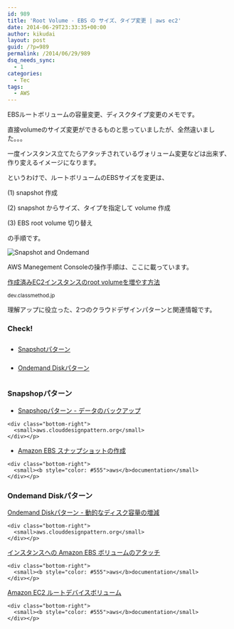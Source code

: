 ```yaml
---
id: 989
title: 'Root Volume - EBS の サイズ、タイプ変更 | aws ec2'
date: 2014-06-29T23:33:35+00:00
author: kikudai
layout: post
guid: /?p=989
permalink: /2014/06/29/989
dsq_needs_sync:
  - 1
categories:
  - Tec
tags:
  - AWS
---
```

<article id="kikudai"> EBSルートボリュームの容量変更、ディスクタイプ変更のメモです。
  
<!--more--></p> 

直接volumeのサイズ変更ができるものと思っていましたが、全然違いました。。。
  
一度インスタンス立てたらアタッチされているヴォリューム変更などは出来ず、作り変えるイメージになります。

というわけで、ルートボリュームのEBSサイズを変更は、

(1) snapshot 作成
  
(2) snapshot からサイズ、タイプを指定して volume 作成
  
(3) EBS root volume 切り替え

の手順です。

<img src="https://farm4.staticflickr.com/3887/14530422951_be6f9e6399_o.png" alt="Snapshot and Ondemand" class="alignnone " />

AWS Manegement Consoleの操作手順は、ここに載っています。

<a href="http://dev.classmethod.jp/cloud/aws/ec2-root-volume/" target="_blank">作成済みEC2インスタンスのroot volumeを増やす方法</a>
  
<small>dev.classmethod.jp</small>

理解アップに役立った、2つのクラウドデザインパターンと関連情報です。<nav> 

### Check!

<ul style="line-height: 3;">
  <li>
    <a href="#snapshot-pattern">Snapshotパターン</a>
  </li>
  <li>
    <a href="#ondemand-disk-pattern">Ondemand Diskパターン</a>
  </li>
</ul></nav> <section id="snapshot-pattern" class="bg-color-eee"> 

### Snapshopパターン

<div class="parag">
  <div class="slide">
    <ul class="none-list">
      <li>
        <a href="http://aws.clouddesignpattern.org/index.php/CDP:Snapshot%E3%83%91%E3%82%BF%E3%83%BC%E3%83%B3" target="blank">Snapshopパターン - データのバックアップ</a>
      </li>
    </ul>
    
    <div class="bottom-right">
      <small>aws.clouddesignpattern.org</small>
    </div></p>
  </div>
  
  <div class="description">
  </div></p>
</div>

<div class="parag">
  <div class="slide">
    <ul class="none-list">
      <li>
        <a href="http://docs.aws.amazon.com/ja_jp/AWSEC2/latest/UserGuide/ebs-creating-snapshot.html" target="blank">Amazon EBS スナップショットの作成</a>
      </li>
    </ul>
    
    <div class="bottom-right">
      <small><b style="color: #555">aws</b>documentation</small>
    </div></p>
  </div>
  
  <div class="description">
  </div></p>
</div></section> <section id="ondemand-disk-pattern" class="section-box"> 

### Ondemand Diskパターン

<div class="parag">
  <div class="slide section-box">
    <div>
      <a href="http://aws.clouddesignpattern.org/index.php/CDP:Ondemand_Disk%E3%83%91%E3%82%BF%E3%83%BC%E3%83%B3" target="_blank">Ondemand Diskパターン - 動的なディスク容量の増減</a>
    </div>
    
    <div class="bottom-right">
      <small>aws.clouddesignpattern.org</small>
    </div></p>
  </div>
  
  <div class="description">
  </div></p>
</div>

<div class="parag">
  <div class="slide section-box">
    <div>
      <a href="http://docs.aws.amazon.com/ja_jp/AWSEC2/latest/UserGuide/ebs-attaching-volume.html" target="_blank">インスタンスへの Amazon EBS ボリュームのアタッチ</a>
    </div>
    
    <div class="bottom-right">
      <small><b style="color: #555">aws</b>documentation</small>
    </div></p>
  </div>
  
  <div class="description">
  </div></p>
</div>

<div class="parag">
  <div class="slide section-box">
    <div>
      <a href="http://docs.aws.amazon.com/ja_jp/AWSEC2/latest/UserGuide/RootDeviceStorage.html" target="_blank">Amazon EC2 ルートデバイスボリューム</a>
    </div>
    
    <div class="bottom-right">
      <small><b style="color: #555">aws</b>documentation</small>
    </div></p>
  </div>
  
  <div class="description">
  </div></p>
</div></section> </article>